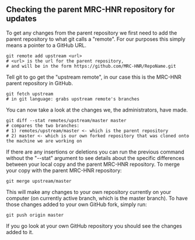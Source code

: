Checking the parent MRC-HNR repository for updates
--------------------------------------------------

To get any changes from the parent repository we first need to add the parent repository to what git calls a "remote". For our purposes this simply means a pointer to a GitHub URL.

``` git
git remote add upstream <url>
# <url> is the url for the parent repository, 
# and will be in the form https://github.com/MRC-HNR/RepoName.git
```

Tell git to go get the "upstream remote", in our case this is the MRC-HNR parent repository in GitHub.

``` git
git fetch upstream
# in git language: grabs upstream remote's branches
```

You can now take a look at the changes we, the administrators, have made.

``` git
git diff --stat remotes/upstream/master master
# compares the two branches:
# 1) remotes/upstream/master <- which is the parent repository
# 2) master <- which is our own forked repository that was cloned onto the machine we are working on
```

If there are any insertions or deletions you can run the previous command without the "--stat" argument to see details about the specific differences between your local copy and the parent MRC-HNR repository. To merge your copy with the parent MRC-HNR repository:

``` git
git merge upstream/master
```

This will make any changes to your own repository currently on your computer (on currently active branch, which is the master branch). To have those changes added to your own GitHub fork, simply run:

``` git 
git push origin master
```

If you go look at your own GitHub repository you should see the changes added to it.
